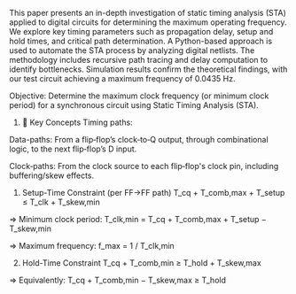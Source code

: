 This paper presents an in-depth investigation of static timing analysis (STA) applied to digital circuits for determining the maximum operating frequency. We explore key timing parameters such as propagation delay, setup and hold times, and critical path determination. A Python-based approach is used to automate the STA process by analyzing digital netlists. The methodology includes recursive path tracing and delay computation to identify bottlenecks. Simulation results confirm the theoretical findings, with our test circuit achieving a maximum frequency of 0.0435 Hz.

Objective:
Determine the maximum clock frequency (or minimum clock period) for a synchronous circuit using Static Timing Analysis (STA).

1. 📐 Key Concepts
Timing paths:

Data-paths: From a flip‑flop’s clock‑to‑Q output, through combinational logic, to the next flip‑flop’s D input.

Clock‑paths: From the clock source to each flip‑flop's clock pin, including buffering/skew effects.

1. Setup-Time Constraint (per FF→FF path)
T_cq + T_comb,max + T_setup ≤ T_clk + T_skew,min

⇒ Minimum clock period:
T_clk,min = T_cq + T_comb,max + T_setup − T_skew,min

⇒ Maximum frequency:
f_max = 1 / T_clk,min

2. Hold-Time Constraint
T_cq + T_comb,min ≥ T_hold + T_skew,max

⇒ Equivalently:
T_cq + T_comb,min − T_skew,max ≥ T_hold
